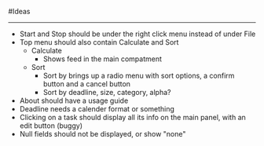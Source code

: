 #Ideas

----------
 
- Start and Stop should be under the right click menu instead of under File
- Top menu should also contain Calculate and Sort
	- Calculate
		- Shows feed in the main compatment
	- Sort
		- Sort by brings up a radio menu with sort options, a confirm button and a cancel button
		- Sort by deadline, size, category, alpha? 
- About should have a usage guide
- Deadline needs a calender format or something
- Clicking on a task should display all its info on the main panel, with an edit button (buggy)
- Null fields should not be displayed, or show "none"